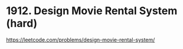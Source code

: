 # 1912. Design Movie Rental System (hard)

https://leetcode.com/problems/design-movie-rental-system/
